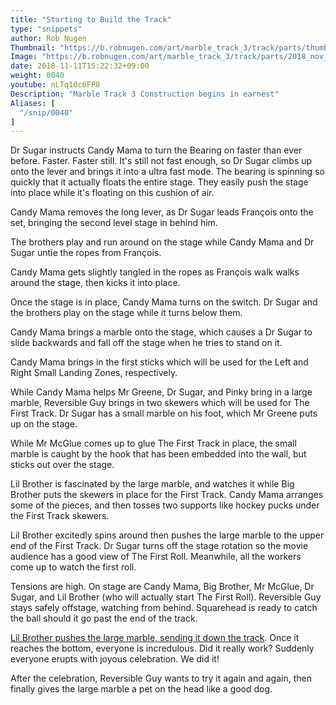 ```yaml
---
title: "Starting to Build the Track"
type: "snippets"
author: Rob Nugen
Thumbnail: "https://b.robnugen.com/art/marble_track_3/track/parts/thumbs/2018_nov_17_triple_splitter.jpg"
Image: "https://b.robnugen.com/art/marble_track_3/track/parts/2018_nov_17_triple_splitter.jpg"
date: 2018-11-11T15:22:32+09:00
weight: 0040
youtube: nLTq10c6FP8
Description: "Marble Track 3 Construction begins in earnest"
Aliases: [
  "/snip/0040"
]
---
```


Dr Sugar instructs Candy Mama to turn the Bearing on faster than ever before.  Faster.  Faster still.  It's still not fast enough, so Dr Sugar climbs up onto the lever and brings it into a ultra fast mode.  The bearing is spinning so quickly that it actually floats the entire stage.  They easily push the stage into place while it's floating on this cushion of air.

Candy Mama removes the long lever, as Dr Sugar leads François onto the set, bringing the second level stage in behind him.

The brothers play and run around on the stage while Candy Mama and Dr Sugar untie the ropes from François.

Candy Mama gets slightly tangled in the ropes as François walk walks around the stage, then kicks it into place.

Once the stage is in place, Candy Mama turns on the switch.  Dr Sugar and the brothers play on the stage while it turns below them.

Candy Mama brings a marble onto the stage, which causes a Dr Sugar to slide backwards and fall off the stage when he tries to stand on it.

Candy Mama brings in the first sticks which will be used for the Left and Right Small Landing Zones, respectively.  

While Candy Mama helps Mr Greene, Dr Sugar, and Pinky bring in a large marble, Reversible Guy brings in two skewers which will be used for The First Track.  Dr Sugar has a small marble on his foot, which Mr Greene puts up on the stage.

While Mr McGlue comes up to glue The First Track in place, the small marble is caught by the hook that has been embedded into the wall, but sticks out over the stage.

Lil Brother is fascinated by the large marble, and watches it while Big Brother puts the skewers in place for the First Track.  Candy Mama arranges some of the pieces, and then tosses two supports like hockey pucks under the First Track skewers.

Lil Brother excitedly spins around then pushes the large marble to the upper end of the First Track.  Dr Sugar turns off the stage rotation so the movie audience has a good view of The First Roll.  Meanwhile, all the workers come up to watch the first roll.

Tensions are high.  On stage are Candy Mama, Big Brother, Mr McGlue, Dr Sugar, and Lil Brother (who will actually start The First Roll).  Reversible Guy stays safely offstage, watching from behind.  Squarehead is ready to catch the ball should it go past the end of the track.

[Lil Brother pushes the large marble, sending it down the track](https://youtu.be/nLTq10c6FP8?t=56).  Once it reaches the bottom, everyone is incredulous.  Did it really work?  Suddenly everyone erupts with joyous celebration. We did it!

After the celebration, Reversible Guy wants to try it again and again, then finally gives the large marble a pet on the head like a good dog.
